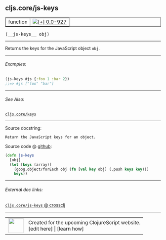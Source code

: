 ## cljs.core/js-keys



 <table border="1">
<tr>
<td>function</td>
<td><a href="https://github.com/cljsinfo/cljs-api-docs/tree/0.0-927"><img valign="middle" alt="[+] 0.0-927" title="Added in 0.0-927" src="https://img.shields.io/badge/+-0.0--927-lightgrey.svg"></a> </td>
</tr>
</table>


 <samp>
(__js-keys__ obj)<br>
</samp>

---

Returns the keys for the JavaScript object `obj`.



---

###### Examples:

```clj
(js-keys #js {:foo 1 :bar 2})
;;=> #js ["foo" "bar"]
```



---

###### See Also:

[`cljs.core/keys`](../cljs.core/keys.md)<br>

---


Source docstring:

```
Return the JavaScript keys for an object.
```


Source code @ [github](https://github.com/clojure/clojurescript/blob/r3058/src/cljs/cljs/core.cljs#L1604-L1609):

```clj
(defn js-keys
  [obj]
  (let [keys (array)]
    (goog.object/forEach obj (fn [val key obj] (.push keys key)))
    keys))
```

<!--
Repo - tag - source tree - lines:

 <pre>
clojurescript @ r3058
└── src
    └── cljs
        └── cljs
            └── <ins>[core.cljs:1604-1609](https://github.com/clojure/clojurescript/blob/r3058/src/cljs/cljs/core.cljs#L1604-L1609)</ins>
</pre>

-->

---



###### External doc links:

[`cljs.core/js-keys` @ crossclj](http://crossclj.info/fun/cljs.core.cljs/js-keys.html)<br>

---

 <table>
<tr><td>
<img valign="middle" align="right" width="48px" src="http://i.imgur.com/Hi20huC.png">
</td><td>
Created for the upcoming ClojureScript website.<br>
[edit here] | [learn how]
</td></tr></table>

[edit here]:https://github.com/cljsinfo/cljs-api-docs/blob/master/cljsdoc/cljs.core/js-keys.cljsdoc
[learn how]:https://github.com/cljsinfo/cljs-api-docs/wiki/cljsdoc-files

<!--

This information was too distracting to show to readers, but I'll leave it
commented here since it is helpful to:

- pretty-print the data used to generate this document
- and show how to retrieve that data



The API data for this symbol:

```clj
{:description "Returns the keys for the JavaScript object `obj`.",
 :ns "cljs.core",
 :name "js-keys",
 :signature ["[obj]"],
 :history [["+" "0.0-927"]],
 :type "function",
 :related ["cljs.core/keys"],
 :full-name-encode "cljs.core/js-keys",
 :source {:code "(defn js-keys\n  [obj]\n  (let [keys (array)]\n    (goog.object/forEach obj (fn [val key obj] (.push keys key)))\n    keys))",
          :title "Source code",
          :repo "clojurescript",
          :tag "r3058",
          :filename "src/cljs/cljs/core.cljs",
          :lines [1604 1609]},
 :examples [{:id "5dd933",
             :content "```clj\n(js-keys #js {:foo 1 :bar 2})\n;;=> #js [\"foo\" \"bar\"]\n```"}],
 :full-name "cljs.core/js-keys",
 :docstring "Return the JavaScript keys for an object."}

```

Retrieve the API data for this symbol:

```clj
;; from Clojure REPL
(require '[clojure.edn :as edn])
(-> (slurp "https://raw.githubusercontent.com/cljsinfo/cljs-api-docs/catalog/cljs-api.edn")
    (edn/read-string)
    (get-in [:symbols "cljs.core/js-keys"]))
```

-->
